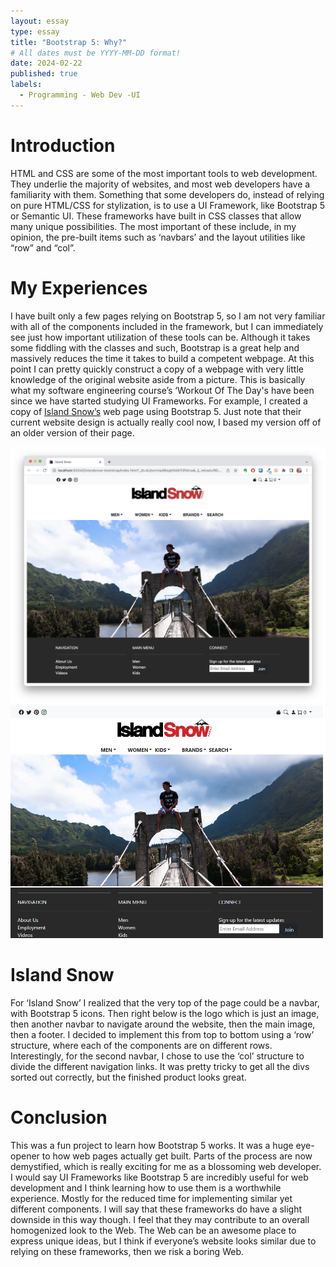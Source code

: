 ```yaml
---
layout: essay
type: essay
title: "Bootstrap 5: Why?"
# All dates must be YYYY-MM-DD format!
date: 2024-02-22
published: true
labels:
  - Programming - Web Dev -UI
---
```


# Introduction
HTML and CSS are some of the most important tools to web development. They underlie the majority of websites, and most web developers have a familiarity with them. Something that some developers do, instead of relying on pure HTML/CSS for stylization, is to use a UI Framework, like Bootstrap 5 or Semantic UI. These frameworks have built in CSS classes that allow many unique possibilities. The most important of these include, in my opinion, the pre-built items such as ‘navbars’ and the layout utilities like “row” and “col”. 
# My Experiences
I have built only a few pages relying on Bootstrap 5, so I am not very familiar with all of the components included in the framework, but I can immediately see just how important utilization of these tools can be. Although it takes some fiddling with the classes and such, Bootstrap is a great help and massively reduces the time it takes to build a competent webpage. At this point I can pretty quickly construct a copy of a webpage with very little knowledge of the original website aside from a picture. This is basically what my software engineering course’s ‘Workout Of The Day's have been since we have started studying UI Frameworks. For example, I created a copy of [Island Snow’s](https://islandsnow.com/) web page using Bootstrap 5. Just note that their current website design is actually really cool now, I based my version off of an older version of their page.

![alt text](islandsnowtheirs.png "their webpage")
![alt text](islandsnowmine.png "my version of their webpage")


# Island Snow
For ‘Island Snow’ I realized that the very top of the page could be a navbar, with Bootstrap 5 icons. Then right below is the logo which is just an image, then another navbar to navigate around the website, then the main image, then a footer. I decided to implement this from top to bottom using a ‘row’ structure, where each of the components are on different rows. Interestingly, for the second navbar, I chose to use the ‘col’ structure to divide the different navigation links. It was pretty tricky to get all the divs sorted out correctly, but the finished product looks great.

# Conclusion
This was a fun project to learn how Bootstrap 5 works. It was a huge eye-opener to how web pages actually get built. Parts of the process are now demystified, which is really exciting for me as a blossoming web developer. I would say UI Frameworks like Bootstrap 5 are incredibly useful for web development and I think learning how to use them is a worthwhile experience. Mostly for the reduced time for implementing similar yet different components. I will say that these frameworks do have a slight downside in this way though. I feel that they may contribute to an overall homogenized look to the Web. The Web can be an awesome place to express unique ideas, but I think if everyone’s website looks similar due to relying on these frameworks, then we risk a boring Web.
